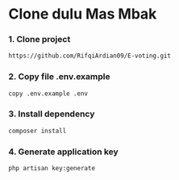 # Clone dulu Mas Mbak

### 1. Clone project
```bash
https://github.com/RifqiArdian09/E-voting.git
```
### 2. Copy file .env.example
```bash
copy .env.example .env
```
### 3. Install dependency
```bash
composer install
```
### 4. Generate application key
```bash
php artisan key:generate
```
